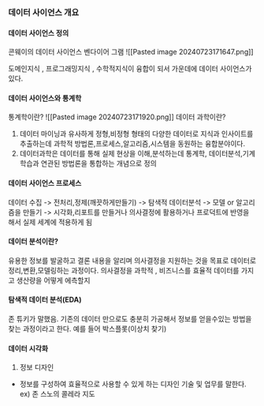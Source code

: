 ### 데이터 사이언스 개요

#### 데이터 사이언스 정의
콘웨이의 데이터 사이언스 벤다이어 그램
![[Pasted image 20240723171647.png]]

도메인지식 , 프로그래밍지식 , 수학적지식이 융합이 되서 가운데에 데이터 사이언스가 있다.

#### 데이터 사이언스와 통계학
통계학이란? 
![[Pasted image 20240723171920.png]]
데이터 과학이란? 
1. 데이터 마이닝과 유사하게 정형,비정형 형태의 다양한 데이터로 지식과 인사이트를 추출하는데 과학적 방법론,프로세스,알고리즘,시스템을 동원하는 융합분야이다.
2. 데이터과학은 데이터를 통해 실제 현상을 이해,분석하는데 통계학, 데이터분석,기계학습과 연관된 방법론을  통합하는 개념으로 정의
#### 데이터 사이언스 프로세스
데이터 수집 -> 전처리,정제(깨끗하게만들기) -> 탐색적 데이터분석 -> 모델 or 알고리즘을 만들기 -> 시각화,리포트를 만들거나  의사결정에 활용하거나 프로덕트에 반영을 해서 실제 세계에 적용하게 됨


#### 데이터 분석이란?
유용한 정보를 발굴하고 결론 내용을 알리며 의사결정을 지원하는 것을 목표로 데이터로 정리,변환,모델링하는 과정이다.
의사결정을 과학적 , 비즈니스를 효율적
데이터를 가지고 생산량을 어떻게 에측할지


#### 탐색적 데이터 분석(EDA)
존 튜키가 말했음. 기존의 데이터 만으로도 충분히 가공해서 정보를 얻을수있는 방법을 찾는 과정이라고 한다. 예를 들어 박스플롯(이상치 찾기)


#### 데이터 시각화
1. 정보 디자인
- 정보를 구성하여 효율적으로 사용할 수 있게 하는 디자인 기술 및 업무를 말한다.
ex) 존 스노의 콜레라 지도 